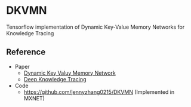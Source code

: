 # DKVMN
Tensorflow implementation of Dynamic Key-Value Memory Networks for Knowledge Tracing 

Reference
---------
* Paper
  * [Dynamic Key Valuy Memory Network](https://arxiv.org/abs/1611.08108)
  * [Deep Knowledge Tracing](https://arxiv.org/abs/1506.05908)
* Code
  * https://github.com/jennyzhang0215/DKVMN (Implemented in MXNET)
